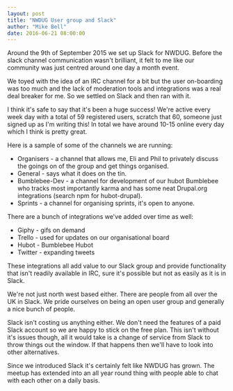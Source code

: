 ```yaml
---
layout: post
title: "NWDUG User group and Slack"
author: "Mike Bell"
date: 2016-06-21 08:00:00
---
```

Around the 9th of September 2015 we set up Slack for NWDUG. Before the slack channel communication wasn't brilliant, it felt to me like our community was just centred around one day a month event.

We toyed with the idea of an IRC channel for a bit but the user on-boarding was too much and the lack of moderation tools and integrations was a real deal breaker for me. So we settled on Slack and then ran with it.

I think it's safe to say that it's been a huge success! We're active every week day with a total of 59 registered users, scratch that 60, someone just signed up as I'm writing this! In total we have around 10-15 online every day which I think is pretty great.

Here is a sample of some of the channels we are running:

* Organisers - a channel that allows me, Eli and Phil to privately discuss the goings on of the group and get things organised.
* General - says what it does on the tin.
* Bumblebee-Dev - a channel for development of our hubot Bumblebee who tracks most importantly karma and has some neat Drupal.org integrations (search npm for hubot-drupal).
* Sprints - a channel for organising sprints, it's open to anyone.

There are a bunch of integrations we've added over time as well:

* Giphy - gifs on demand
* Trello - used for updates on our organisational board
* Hubot - Bumblebee Hubot
* Twitter - expanding tweets

These integrations all add value to our Slack group and provide functionality that isn't readily available in IRC, sure it's possible but not as easily as it is in Slack.

We're not just north west based either. There are people from all over the UK in Slack. We pride ourselves on being an open user group and generally a nice bunch of people.

Slack isn't costing us anything either. We don't need the features of a paid Slack account so we are happy to stick on the free plan. This isn't without it's issues though, all it would take is a change of service from Slack to throw things out the window. If that happens then we'll have to look into other alternatives.

Since we introduced Slack it's certainly felt like NWDUG has grown. The meetup has extended into an all year round thing with people able to chat with each other on a daily basis.
